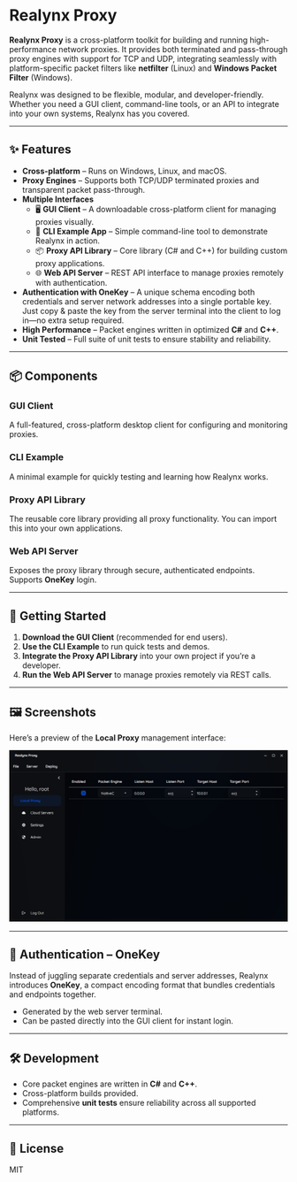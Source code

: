 # Realynx Proxy  

**Realynx Proxy** is a cross-platform toolkit for building and running high-performance network proxies. It provides both terminated and pass-through proxy engines with support for TCP and UDP, integrating seamlessly with platform-specific packet filters like **netfilter** (Linux) and **Windows Packet Filter** (Windows).  

Realynx was designed to be flexible, modular, and developer-friendly. Whether you need a GUI client, command-line tools, or an API to integrate into your own systems, Realynx has you covered.  

---

## ✨ Features  

- **Cross-platform** – Runs on Windows, Linux, and macOS.  
- **Proxy Engines** – Supports both TCP/UDP terminated proxies and transparent packet pass-through.  
- **Multiple Interfaces**  
  - 🖥️ **GUI Client** – A downloadable cross-platform client for managing proxies visually.  
  - 📝 **CLI Example App** – Simple command-line tool to demonstrate Realynx in action.  
  - 📦 **Proxy API Library** – Core library (C# and C++) for building custom proxy applications.  
  - 🌐 **Web API Server** – REST API interface to manage proxies remotely with authentication.  
- **Authentication with OneKey** – A unique schema encoding both credentials and server network addresses into a single portable key. Just copy & paste the key from the server terminal into the client to log in—no extra setup required.  
- **High Performance** – Packet engines written in optimized **C#** and **C++**.  
- **Unit Tested** – Full suite of unit tests to ensure stability and reliability.  

---

## 📦 Components  

### GUI Client  
A full-featured, cross-platform desktop client for configuring and monitoring proxies.  

### CLI Example  
A minimal example for quickly testing and learning how Realynx works.  

### Proxy API Library  
The reusable core library providing all proxy functionality. You can import this into your own applications.  

### Web API Server  
Exposes the proxy library through secure, authenticated endpoints. Supports **OneKey** login.  

---

## 🚀 Getting Started  

1. **Download the GUI Client** (recommended for end users).  
2. **Use the CLI Example** to run quick tests and demos.  
3. **Integrate the Proxy API Library** into your own project if you’re a developer.  
4. **Run the Web API Server** to manage proxies remotely via REST calls.  

---

## 🖼️ Screenshots  

Here’s a preview of the **Local Proxy** management interface:  

![Local Proxy](./ScreenShots/LocalProxy.png)  

---


## 🔑 Authentication – OneKey  

Instead of juggling separate credentials and server addresses, Realynx introduces **OneKey**, a compact encoding format that bundles credentials and endpoints together.  
- Generated by the web server terminal.  
- Can be pasted directly into the GUI client for instant login.  

---

## 🛠️ Development  

- Core packet engines are written in **C#** and **C++**.  
- Cross-platform builds provided.  
- Comprehensive **unit tests** ensure reliability across all supported platforms.  

---

## 📜 License  

MIT
